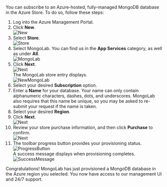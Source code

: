 You can subscribe to an Azure-hosted, fully-managed MongoDB database in the Azure Store. To do so, follow these steps:

1. Log into the Azure Management Portal.
2. Click **New**.  
   ![New](./media/howto-provision-mongolab/button-new.png)
3. Select **Store**.  
   ![Store](./media/howto-provision-mongolab/button-store.png)
4. Select MongoLab. You can find us in the **App Services** category, as well as under **All**.  
   ![MongoLab](./media/howto-provision-mongolab/entry-mongolab.png)
5. Click **Next**.  
   ![Next](./media/howto-provision-mongolab/button-next.png)  
   The MongoLab store entry displays.  
   ![NewMongoLab](./media/howto-provision-mongolab/screen-newmongolab.png)
6. Select your desired **Subscription** option.
7. Enter a **Name** for your database. Your name can only contain alphanumeric characters, dashes, dots, and underscores. MongoLab also requires that this name be unique, so you may be asked to re-submit your request if the name is taken.
8. Select your desired **Region**.
9. Click **Next**.  
   ![Next](./media/howto-provision-mongolab/button-next.png)
10. Review your store purchase information, and then click **Purchase** to confirm.  
    ![Next](./media/howto-provision-mongolab/button-purchase.png)  
11. The toolbar progress button provides your provisioning status.  
    ![ProgressButton](./media/howto-provision-mongolab/button-progress.png)  
    A success message displays when provisioning completes.  
    ![SuccessMessage](./media/howto-provision-mongolab/message-provisionsuccess.png)

Congratulations! MongoLab has just provisioned a MongoDB database in the Azure region you selected. You now have access to our management UI and 24/7 support.

[button-new]: ./media/howto-provision-mongolab/button-new.png
[button-store]: ./media/howto-provision-mongolab/button-store.png
[button-next]: ./media/howto-provision-mongolab/button-next.png
[button-purchase]: ./media/howto-provision-mongolab/button-purchase.png
[button-progress]: ./media/howto-provision-mongolab/button-progress.png
[entry-mongolab]: ./media/howto-provision-mongolab/entry-mongolab.png 
[screen-newmongolab]: ./media/howto-provision-mongolab/screen-newmongolab.png 
[message-success]: ./media/howto-provision-mongolab/message-provisionsuccess.png
